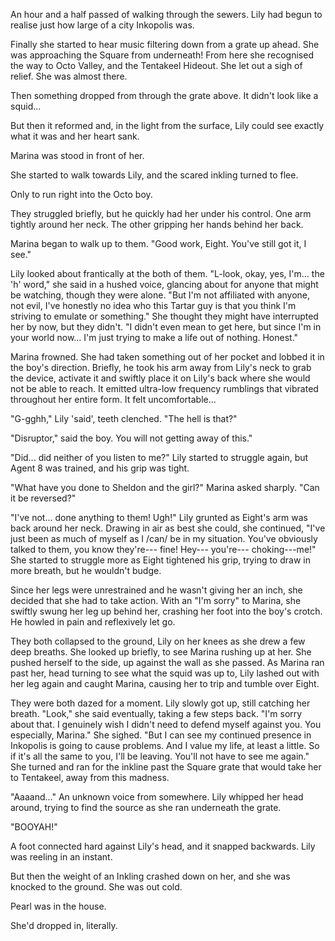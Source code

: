 An hour and a half passed of walking through the sewers. Lily had begun to realise just how large of a city Inkopolis was.

Finally she started to hear music filtering down from a grate up ahead. She was approaching the Square from underneath! From here she recognised the way to Octo Valley, and the Tentakeel Hideout. She let out a sigh of relief. She was almost there.

Then something dropped from through the grate above. It didn't look like a squid... 

But then it reformed and, in the light from the surface, Lily could see exactly what it was and her heart sank.

Marina was stood in front of her.

She started to walk towards Lily, and the scared inkling turned to flee.

Only to run right into the Octo boy. 

They struggled briefly, but he quickly had her under his control. One arm tightly around her neck. The other gripping her hands behind her back.

Marina began to walk up to them. "Good work, Eight. You've still got it, I see."

Lily looked about frantically at the both of them. "L-look, okay, yes, I'm... the 'h' word," she said in a hushed voice, glancing about for anyone that might be watching, though they were alone. "But I'm not affiliated with anyone, not evil, I've honestly no idea who this Tartar guy is that you think I'm striving to emulate or something." She thought they might have interrupted her by now, but they didn't. "I didn't even mean to get here, but since I'm in your world now... I'm just trying to make a life out of nothing. Honest."

Marina frowned. She had taken something out of her pocket and lobbed it in the boy's direction. Briefly, he took his arm away from Lily's neck to grab the device, activate it and swiftly place it on Lily's back where she would not be able to reach. It emitted ultra-low frequency rumblings that vibrated throughout her entire form. It felt uncomfortable...

"G-gghh," Lily 'said', teeth clenched. "The hell is that?"

"Disruptor," said the boy. You will not getting away of this."

"Did... did neither of you listen to me?" Lily started to struggle again, but Agent 8 was trained, and his grip was tight.

"What have you done to Sheldon and the girl?" Marina asked sharply. "Can it be reversed?"

"I've not... done anything to them! Ugh!" Lily grunted as Eight's arm was back around her neck. Drawing in air as best she could, she continued, "I've just been as much of myself as I /can/ be in my situation. You've obviously talked to them, you know they're--- fine! Hey--- you're--- choking---me!" She started to struggle more as Eight tightened his grip, trying to draw in more breath, but he wouldn't budge. 

Since her legs were unrestrained and he wasn't giving her an inch, she decided that she had to take action. With an "I'm sorry" to Marina, she swiftly swung her leg up behind her, crashing her foot into the boy's crotch. He howled in pain and reflexively let go. 

They both collapsed to the ground, Lily on her knees as she drew a few deep breaths. She looked up briefly, to see Marina rushing up at her. She pushed herself to the side, up against the wall as she passed. As Marina ran past her, head turning to see what the squid was up to, Lily lashed out with her leg again and caught Marina, causing her to trip and tumble over Eight. 

They were both dazed for a moment. Lily slowly got up, still catching her breath. "Look," she said eventually, taking a few steps back. "I'm sorry about that. I genuinely wish I didn't need to defend myself against you. You especially, Marina." She sighed. "But I can see my continued presence in Inkopolis is going to cause problems. And I value my life, at least a little. So if it's all the same to you, I'll be leaving. You'll not have to see me again." She turned and ran for the inkline past the Square grate that would take her to Tentakeel, away from this madness.

"Aaaand..." An unknown voice from somewhere. Lily whipped her head around, trying to find the source as she ran underneath the grate. 

"BOOYAH!" 

A foot connected hard against Lily's head, and it snapped backwards. Lily was reeling in an instant.

But then the weight of an Inkling crashed down on her, and she was knocked to the ground. She was out cold.

Pearl was in the house.

She'd dropped in, literally.